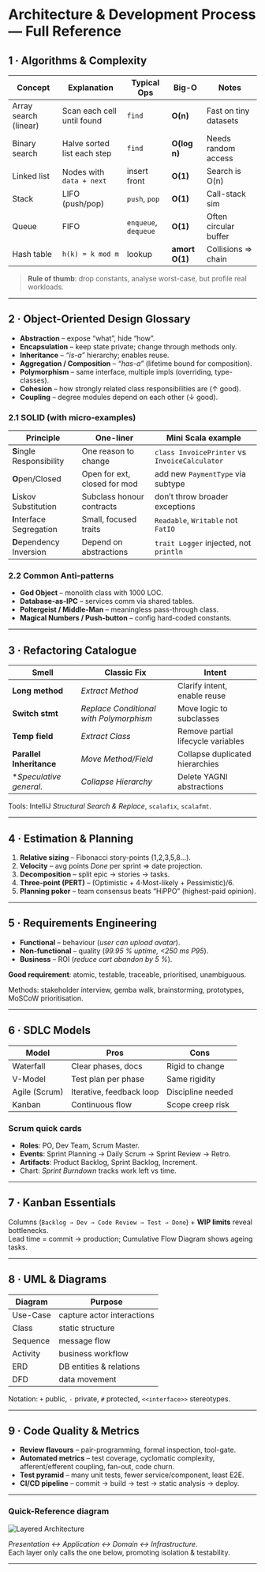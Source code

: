 # Architecture & Development Process — Full Reference  

## 1 · Algorithms & Complexity  

| Concept | Explanation | Typical Ops | Big-O | Notes |
|---------|-------------|-------------|-------|-------|
| Array search (linear) | Scan each cell until found | `find` | **O(n)** | Fast on tiny datasets |
| Binary search | Halve sorted list each step | `find` | **O(log n)** | Needs random access |
| Linked list | Nodes with `data + next` | insert front | **O(1)** | Search is O(n) |
| Stack | LIFO (push/pop) | `push`, `pop` | **O(1)** | Call-stack sim |
| Queue | FIFO | `enqueue`, `dequeue` | **O(1)** | Often circular buffer |
| Hash table | `h(k) = k mod m` | lookup | **amort O(1)** | Collisions ⇒ chain |

> **Rule of thumb**: drop constants, analyse worst-case, but profile real workloads.

---

## 2 · Object-Oriented Design Glossary  

* **Abstraction** – expose “what”, hide “how”.  
* **Encapsulation** – keep state private; change through methods only.  
* **Inheritance** – *“is-a”* hierarchy; enables reuse.  
* **Aggregation / Composition** – *“has-a”* (lifetime bound for composition).  
* **Polymorphism** – same interface, multiple impls (overriding, type-classes).  
* **Cohesion** – how strongly related class responsibilities are (↑ good).  
* **Coupling** – degree modules depend on each other (↓ good).

### 2.1 SOLID (with micro-examples)

| Principle | One-liner | Mini Scala example |
|-----------|-----------|--------------------|
| **S**ingle Responsibility | One reason to change | `class InvoicePrinter` vs `InvoiceCalculator` |
| **O**pen/Closed | Open for ext, closed for mod | add new `PaymentType` via subtype |
| **L**iskov Substitution | Subclass honour contracts | don’t throw broader exceptions |
| **I**nterface Segregation | Small, focused traits | `Readable`, `Writable` not `FatIO` |
| **D**ependency Inversion | Depend on abstractions | `trait Logger` injected, not `println` |

### 2.2 Common Anti-patterns

* **God Object** – monolith class with 1000 LOC.  
* **Database-as-IPC** – services comm via shared tables.  
* **Poltergeist / Middle-Man** – meaningless pass-through class.  
* **Magical Numbers / Push-button** – config hard-coded constants.

---

## 3 · Refactoring Catalogue  

| Smell | Classic Fix | Intent |
|-------|-------------|--------|
| **Long method** | *Extract Method* | Clarify intent, enable reuse |
| **Switch stmt** | *Replace Conditional with Polymorphism* | Move logic to subclasses |
| **Temp field** | *Extract Class* | Remove partial lifecycle variables |
| **Parallel Inheritance** | *Move Method/Field* | Collapse duplicated hierarchies |
| **Speculative general.* | *Collapse Hierarchy* | Delete YAGNI abstractions |

Tools: IntelliJ *Structural Search & Replace*, `scalafix`, `scalafmt`.

---

## 4 · Estimation & Planning  

1. **Relative sizing** – Fibonacci story-points (1,2,3,5,8…).  
2. **Velocity** – avg points *Done* per sprint ⇒ date projection.  
3. **Decomposition** – split epic → stories → tasks.  
4. **Three-point (PERT)** – (Optimistic + 4·Most-likely + Pessimistic)/6.  
5. **Planning poker** – team consensus beats “HiPPO” (highest-paid opinion).

---

## 5 · Requirements Engineering  

* **Functional** – behaviour (*user can upload avatar*).  
* **Non-functional** – quality (*99.95 % uptime, <250 ms P95*).  
* **Business** – ROI (*reduce cart abandon by 5 %*).  

**Good requirement**: atomic, testable, traceable, prioritised, unambiguous.

Methods: stakeholder interview, gemba walk, brainstorming, prototypes, MoSCoW prioritisation.

---

## 6 · SDLC Models  

| Model | Pros | Cons |
|-------|------|------|
| Waterfall | Clear phases, docs | Rigid to change |
| V-Model | Test plan per phase | Same rigidity |
| Agile (Scrum) | Iterative, feedback loop | Discipline needed |
| Kanban | Continuous flow | Scope creep risk |

### Scrum quick cards
* **Roles**: PO, Dev Team, Scrum Master.  
* **Events**: Sprint Planning → Daily Scrum → Sprint Review → Retro.  
* **Artifacts**: Product Backlog, Sprint Backlog, Increment.  
* Chart: *Sprint Burndown* tracks work left vs time.

---

## 7 · Kanban Essentials  

Columns (`Backlog → Dev → Code Review → Test → Done`) + **WIP limits** reveal bottlenecks.  
Lead time = commit → production; Cumulative Flow Diagram shows ageing tasks.

---

## 8 · UML & Diagrams  

| Diagram | Purpose |
|---------|---------|
| Use-Case | capture actor interactions |
| Class | static structure |
| Sequence | message flow |
| Activity | business workflow |
| ERD | DB entities & relations |
| DFD | data movement |

Notation: `+` public, `-` private, `#` protected, `<<interface>>` stereotypes.

---

## 9 · Code Quality & Metrics  

* **Review flavours** – pair-programming, formal inspection, tool-gate.  
* **Automated metrics** – test coverage, cyclomatic complexity, afferent/efferent coupling, fan-out, code churn.  
* **Test pyramid** – many unit tests, fewer service/component, least E2E.  
* **CI/CD pipeline** – commit → build → test → static analysis → deploy.

---

### Quick-Reference diagram

![Layered Architecture](https://i.imgur.com/1psf7YY.png)

*Presentation ↔ Application ↔ Domain ↔ Infrastructure*.  
Each layer only calls the one below, promoting isolation & testability.

---

